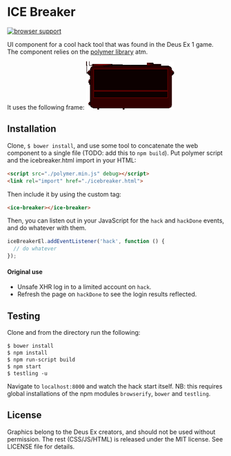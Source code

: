 # ICE Breaker

[![browser support](https://ci.testling.com/clux/icebreaker.png)](https://ci.testling.com/clux/icebreaker)

UI component for a cool hack tool that was found in the Deus Ex 1 game. The component relies on the [polymer library](http://www.polymer-project.org/) atm.

It uses the following frame:
![frame!](https://github.com/clux/icebreaker/raw/master/dxice.png)

## Installation
Clone, `$ bower install`, and use some tool to concatenate the web component to a single file (TODO: add this to `npm build`).
Put polymer script and the icebreaker.html import in your HTML:

```html
<script src="./polymer.min.js" debug></script>
<link rel="import" href="./icebreaker.html">
```

Then include it by using the custom tag:

```html
<ice-breaker></ice-breaker>
```

Then, you can listen out in your JavaScript for the `hack` and `hackDone` events, and do whatever with them.

```js
iceBreakerEl.addEventListener('hack', function () {
  // do whatever
});
```

#### Original use

- Unsafe XHR log in to a limited account on `hack`.
- Refresh the page on `hackDone` to see the login results reflected.

## Testing
Clone and from the directory run the following:

```
$ bower install
$ npm install
$ npm run-script build
$ npm start
$ testling -u
```

Navigate to `localhost:8000` and watch the hack start itself.
NB: this requires global installations of the npm modules `browserify`, `bower` and `testling`.

## License
Graphics belong to the Deus Ex creators, and should not be used without permission.
The rest (CSS/JS/HTML) is released under the MIT license. See LICENSE file for details.
